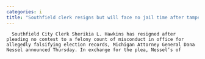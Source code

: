 ```yaml
---
categories: i
title: "Southfield clerk resigns but will face no jail time after tampering with absentee ballots"
---
```


      
      

      
         
      Southfield City Clerk Sherikia L. Hawkins has resigned after pleading no contest to a felony count of misconduct in office for allegedly falsifying election records, Michigan Attorney General Dana Nessel announced Thursday. In exchange for the plea, Nessel’s of